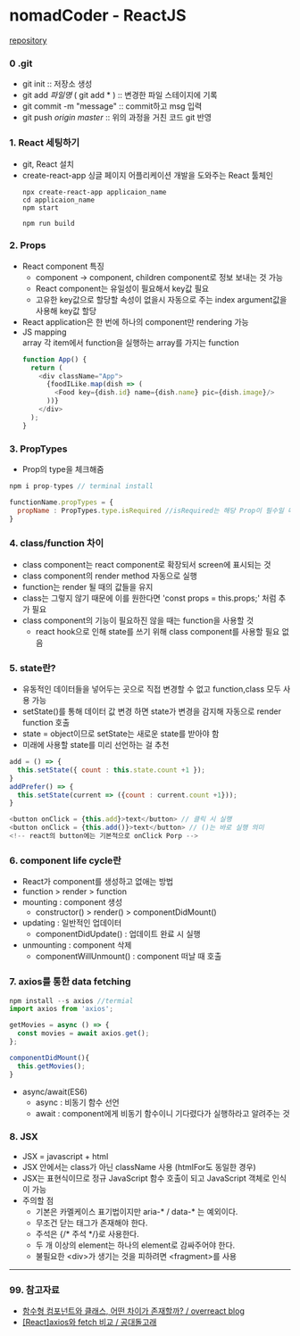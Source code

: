 # nomadCoder - ReactJS
[repository](https://github.com/moonLIna/nomadcoders_movie_app)

### 0 .git
  - git init :: 저장소 생성
  - git add *파일명* ( git add * ) :: 변경한 파일 스테이지에 기록
  - git commit -m "message" :: commit하고 msg 입력
  - git push *origin* *master* :: 위의 과정을 거친 코드 git 반영
  
### 1. React 세팅하기
  - git, React 설치   
  - create-react-app 
    싱글 페이지 어플리케이션 개발을 도와주는 React 툴체인
    ```JavaScipt
    npx create-react-app applicaion_name
    cd applicaion_name
    npm start
    
    npm run build
    ```
  
### 2. Props
  - React component 특징   
    + component -> component, children component로 정보 보내는 것 가능   
    + React component는 유일성이 필요해서 key값 필요
    + 고유한 key값으로 할당할 속성이 없을시 자동으로 주는 index argument값을 사용해 key값 할당 
  - React application은 한 번에 하나의 component만 rendering 가능
  - JS mapping    
    array 각 item에서 function을 실행하는 array를 가지는 function
    ```JavaScript
    function App() {
      return (
        <div className="App">
          {foodILike.map(dish => (
            <Food key={dish.id} name={dish.name} pic={dish.image}/>
          ))}
        </div>
      );
    }
    ```
    
### 3. PropTypes
  - Prop의 type을 체크해줌
  ```javascript
  npm i prop-types // terminal install
  
  functionName.propTypes = {
    propName : PropTypes.type.isRequired //isRequired는 해당 Prop이 필수일 때만 기입
  }
  ```
  
### 4. class/function 차이
  - class component는 react component로 확장되서 screen에 표시되는 것    
  - class component의 render method 자동으로 실행
  - function는 render 될 때의 값들을 유지
  - class는 그렇지 않기 때문에 이를 원한다면 'const props = this.props;' 처럼 추가 필요 
  - class component의 기능이 필요하진 않을 때는 function을 사용할 것
    + react hook으로 인해 state를 쓰기 위해 class component를 사용할 필요 없음

### 5. state란?
  - 유동적인 데이터들을 넣어두는 곳으로 직접 변경할 수 없고 function,class 모두 사용 가능
  - setState()를 통해 데이터 값 변경 하면 state가 변경을 감지해 자동으로 render function 호출
  - state = object이므로 setState는 새로운 state를 받아야 함
  - 미래에 사용할 state를 미리 선언하는 걸 추천
  ```javascript
  add = () => {
    this.setState({ count : this.state.count +1 });
  }
  addPrefer() => {
    this.setState(current => ({count : current.count +1}));
  }
  
  <button onClick = {this.add}>text</button> // 클릭 시 실행
  <button onClick = {this.add()}>text</button> // ()는 바로 실행 의미 
  <!-- react의 button에는 기본적으로 onClick Porp -->
  ```
  
### 6. component life cycle란
  - React가 component를 생성하고 없애는 방법
  - function > render > function
  - mounting : component 생성
    + constructor() > render() > componentDidMount()
  - updating : 일반적인 업데이터
    + componentDidUpdate() : 업데이트 완료 시 실행
  - unmounting : component 삭제
    + componentWillUnmount() : component 떠날 때 호출 
    
### 7. axios를 통한 data fetching
```javascript
npm install --s axios //termial
import axios from 'axios';

getMovies = async () => {
  const movies = await axios.get();
};

componentDidMount(){
  this.getMovies();
}
```
  - async/await(ES6)
    + async : 비동기 함수 선언
    + await : component에게 비동기 함수이니 기다렸다가 실행하라고 알려주는 것 

### 8. JSX 
  - JSX = javascript + html
  - JSX 안에서는 class가 아닌 className 사용 (htmlFor도 동일한 경우)
  - JSX는 표현식이므로 정규 JavaScript 함수 호출이 되고 JavaScript 객체로 인식이 가능
  - 주의할 점
    + 기본은 카멜케이스 표기법이지만 aria-* / data-* 는 예외이다.
    + 무조건 닫는 태그가 존재해야 한다.
    + 주석은 {/* 주석 */}로 사용한다.
    + 두 개 이상의 element는 하나의 element로 감싸주어야 한다.
     + 불필요한 \<div\>가 생기는 것을 피하려면 \<fragment\>를 사용
    
----------------------------------------------------------------------------

### 99. 참고자료

- [함수형 컴포넌트와 클래스, 어떤 차이가 존재할까? / overreact blog](https://overreacted.io/ko/how-are-function-components-different-from-classes/)
- [[React]axios와 fetch 비교 / 공대돌고래](https://donghunee.github.io/study/2019/10/21/react/)
